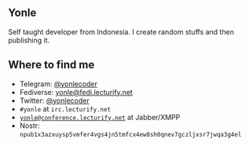 ## Yonle
Self taught developer from Indonesia. I create random stuffs and then publishing it.

## Where to find me
- Telegram: [@yonlecoder](https://t.me/yonlecoder)
- Fediverse: [yonle@fedi.lecturify.net](https://fedi.lecturify.net/users/yonle)
- Twitter: [@yonlecoder](https://twitter.com/yonlecoder)
- `#yonle` at `irc.lecturify.net`
- [`yonle@conference.lecturify.net`](xmpp:yonle@conference.lecturify.net) at Jabber/XMPP
- Nostr: `npub1x3azxuysp5vmfer4vgs4jn5tmfcx4ew8sh0qnev7gczljxsr7jwqa3g4el`
